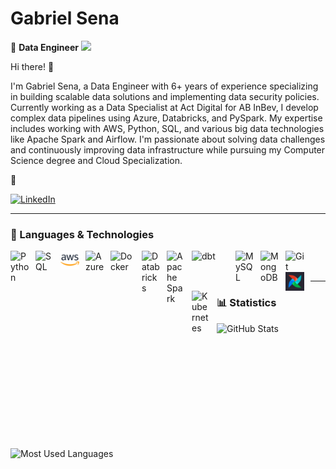 # Gabriel Sena

🎲 **Data Engineer** ![](https://img.shields.io/badge/-Specialist-black)

Hi there! 👋

I'm Gabriel Sena, a Data Engineer with 6+ years of experience specializing in building scalable data solutions and implementing data security policies. Currently working as a Data Specialist at Act Digital for AB InBev, I develop complex data pipelines using Azure, Databricks, and PySpark. My expertise includes working with AWS, Python, SQL, and various big data technologies like Apache Spark and Airflow. I'm passionate about solving data challenges and continuously improving data infrastructure while pursuing my Computer Science degree and Cloud Specialization.

🚀

<p align="left">
    <a href="https://www.linkedin.com/in/gabrielsena-profile/">
    <img src="https://content.linkedin.com/content/dam/me/business/en-us/amp/brand-site/v2/bg/LI-Logo.svg.original.svg" 
         alt="LinkedIn" 
         height="30"
    />
    </a>
</p>


---

### 🔄 Languages & Technologies

<img 
    align="left" 
    alt="Python" 
    title="Python" 
    width="30px" 
    style="padding-right: 10px;" 
    src="https://cdn.jsdelivr.net/gh/devicons/devicon@latest/icons/python/python-original.svg"
/>
<img 
    align="left" 
    alt="SQL" 
    title="SQL"
     width="30px" 
     style="padding-right: 10px;" 
     src="https://cdn.jsdelivr.net/gh/devicons/devicon@latest/icons/postgresql/postgresql-original.svg"
/>
<img 
    align="left" 
    alt="AWS" 
    title="AWS"
    width="30px" 
    style="padding-right: 10px;" 
    src="https://raw.githubusercontent.com/devicons/devicon/master/icons/amazonwebservices/amazonwebservices-original-wordmark.svg"
/>
<img 
    align="left" 
    alt="Azure" 
    title="Azure" 
    width="30px" 
    style="padding-right: 10px;" 
    src="https://cdn.jsdelivr.net/gh/devicons/devicon@latest/icons/azure/azure-original.svg"
/>
<img 
    align="left" 
    alt="Docker" 
    title="Docker" 
    width="40px" 
    style="padding-right: 10px;" 
    src="https://cdn.jsdelivr.net/gh/devicons/devicon@latest/icons/docker/docker-original.svg"
/>
<img 
    align="left" 
    alt="Databricks" 
    title="Databricks" 
    width="30px" 
    style="padding-right: 10px;" 
    src="https://www.vectorlogo.zone/logos/databricks/databricks-icon.svg"
/>
<img 
    align="left" 
    alt="Apache Spark" 
    title="Apache Spark" 
    width="30px" 
    style="padding-right: 10px;" 
    src="https://www.vectorlogo.zone/logos/apache_spark/apache_spark-icon.svg" 
/>
<img 
    align="left" 
    alt="dbt" 
    title="dbt"
    width="60px" 
    style="padding-right: 10px;" 
    src="https://raw.githubusercontent.com/dbt-labs/dbt/ec7dee39f793aa4f7dd3dae37282cc87664813e4/etc/dbt-logo-full.svg"
/>
<img 
    align="left" 
    alt="MySQL" 
    title="MySQL" 
    width="30px" 
    style="padding-right: 10px;" 
    src="https://cdn.jsdelivr.net/gh/devicons/devicon@latest/icons/mysql/mysql-original.svg" 
/>
<img 
    align="left" 
    alt="MongoDB" t
    itle="MongoDB" 
    width="30px" 
    style="padding-right: 10px;" 
    src="https://cdn.jsdelivr.net/gh/devicons/devicon@latest/icons/mongodb/mongodb-original.svg" 
/>
<img 
    align="left" 
    alt="Git" 
    title="Git" 
    width="30px" 
    style="padding-right: 10px;" 
    src="https://cdn.jsdelivr.net/gh/devicons/devicon@latest/icons/git/git-original.svg"
/>
<img 
    align="left" 
    alt="Airflow" 
    title="Airflow"
    width="30px" 
    style="padding-right: 10px;" 
    src="https://raw.githubusercontent.com/apache/airflow/main/docs/apache-airflow/img/logos/airflow_dark_bg.png"
/>
<img 
    align="left"
    alt="Kubernetes" 
    title="Kubernetes" 
    width="30px" 
    style="padding-right: 10px;" 
    src="https://cdn.jsdelivr.net/gh/devicons/devicon@latest/icons/kubernetes/kubernetes-plain.svg"
/>

<br/> <br/>


---

### 📊 Statistics

<p> 
  <img 
      align="left"
      alt="GitHub Stats" 
      height="200" 
      style="padding-right: 10px;" 
      src="https://github-readme-stats.vercel.app/api?username=gabrielsena-profile&show_icons=true&theme=tokyonight&count_private=true&include_all_commits=true"
  />
  <img 
      align="left" 
      alt="Most Used Languages" 
      height="150" 
      src="https://github-readme-stats.vercel.app/api/top-langs/?username=gabrielsena-profile&theme=tokyonight&layout=compact&custom_title=Technologies&langs_count=9&include_all_commits=true"
  />
</p>




